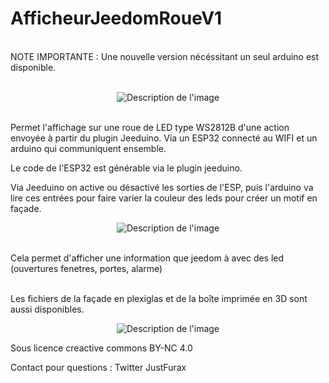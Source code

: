 # AfficheurJeedomRoueV1
<br/>
NOTE IMPORTANTE : Une nouvelle version nécéssitant un seul arduino est disponible.<br/>
<br/>


<p align="center">
  <img src="https://github.com/JustFurax/AfficheurJeedomV1/assets/32780530/e378f099-d1d9-4a20-9b98-8ca148928364" alt="Description de l'image">
</p>
<br/>
Permet l'affichage sur une roue de LED type WS2812B d'une action envoyée à partir du plugin Jeeduino. Via un ESP32 connecté au WIFI et un arduino qui communiquent ensemble.<br/>

Le code de l'ESP32 est générable via le plugin jeeduino.<br/>

Via Jeeduino on active ou désactivé les sorties de l'ESP, puis l'arduino va lire ces entrées pour faire varier la couleur des leds pour créer un motif en façade.<br/>

<p align="center">
  <img src="https://github.com/JustFurax/AfficheurJeedomV1/assets/32780530/3a7350e5-6982-4977-9ef9-c9d10f4682a2" alt="Description de l'image">
</p>
<br/>
Cela permet d'afficher une information que jeedom à avec des led (ouvertures fenetres, portes, alarme)<br/><br/>

Les fichiers de la façade en plexiglas et de la boîte imprimée en 3D sont aussi disponibles.<br/>
<p align="center">
  <img src="https://github.com/JustFurax/AfficheurJeedomV1/assets/32780530/f0d58153-fbca-45e8-9059-841038065e24" alt="Description de l'image">
</p>

Sous licence creactive commons BY-NC 4.0<br/>

Contact pour questions : Twitter JustFurax
